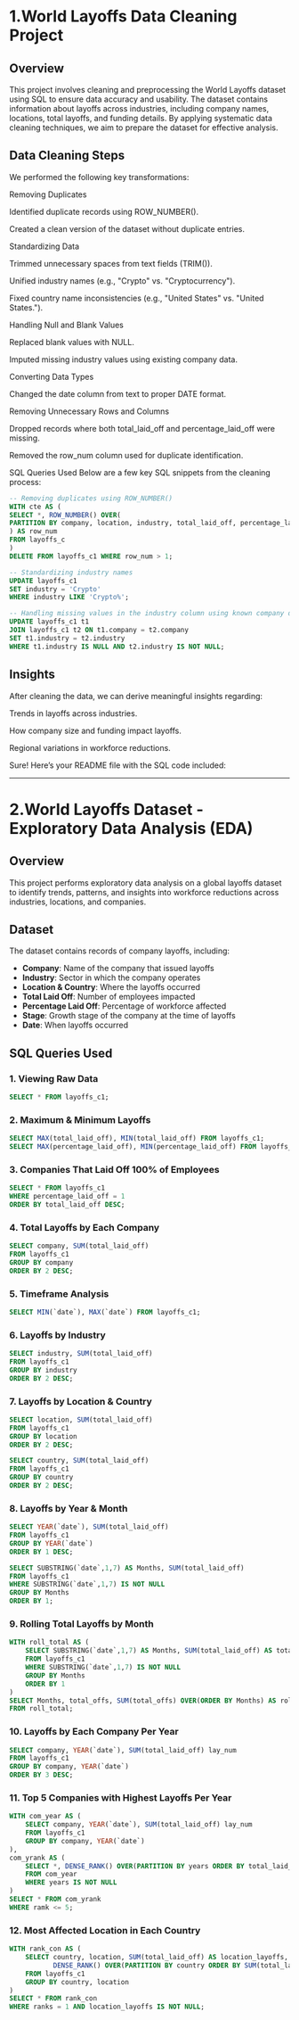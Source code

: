 # 1.World Layoffs Data Cleaning Project
## Overview
This project involves cleaning and preprocessing the World Layoffs dataset using SQL to ensure data accuracy and usability. The dataset contains information about layoffs across industries, including company names, locations, total layoffs, and funding details. By applying systematic data cleaning techniques, we aim to prepare the dataset for effective analysis.

## Data Cleaning Steps
We performed the following key transformations:

Removing Duplicates

Identified duplicate records using ROW_NUMBER().

Created a clean version of the dataset without duplicate entries.

Standardizing Data

Trimmed unnecessary spaces from text fields (TRIM()).

Unified industry names (e.g., "Crypto" vs. "Cryptocurrency").

Fixed country name inconsistencies (e.g., "United States" vs. "United States.").

Handling Null and Blank Values

Replaced blank values with NULL.

Imputed missing industry values using existing company data.

Converting Data Types

Changed the date column from text to proper DATE format.

Removing Unnecessary Rows and Columns

Dropped records where both total_laid_off and percentage_laid_off were missing.

Removed the row_num column used for duplicate identification.

SQL Queries Used
Below are a few key SQL snippets from the cleaning process:

```sql
-- Removing duplicates using ROW_NUMBER()
WITH cte AS (
SELECT *, ROW_NUMBER() OVER(
PARTITION BY company, location, industry, total_laid_off, percentage_laid_off, `date`, stage, country, funds_raised_millions
) AS row_num
FROM layoffs_c
)
DELETE FROM layoffs_c1 WHERE row_num > 1;
```
```sql
-- Standardizing industry names
UPDATE layoffs_c1
SET industry = 'Crypto'
WHERE industry LIKE 'Crypto%';
```
```sql
-- Handling missing values in the industry column using known company data
UPDATE layoffs_c1 t1
JOIN layoffs_c1 t2 ON t1.company = t2.company
SET t1.industry = t2.industry
WHERE t1.industry IS NULL AND t2.industry IS NOT NULL;
```
## Insights
After cleaning the data, we can derive meaningful insights regarding:

Trends in layoffs across industries.

How company size and funding impact layoffs.

Regional variations in workforce reductions.

Sure! Here’s your README file with the SQL code included:

---

# 2.World Layoffs Dataset - Exploratory Data Analysis (EDA)

## Overview
This project performs exploratory data analysis on a global layoffs dataset to identify trends, patterns, and insights into workforce reductions across industries, locations, and companies.

## Dataset
The dataset contains records of company layoffs, including:
- **Company**: Name of the company that issued layoffs
- **Industry**: Sector in which the company operates
- **Location & Country**: Where the layoffs occurred
- **Total Laid Off**: Number of employees impacted
- **Percentage Laid Off**: Percentage of workforce affected
- **Stage**: Growth stage of the company at the time of layoffs
- **Date**: When layoffs occurred

## SQL Queries Used

### 1. Viewing Raw Data
```sql
SELECT * FROM layoffs_c1;
```

### 2. Maximum & Minimum Layoffs
```sql
SELECT MAX(total_laid_off), MIN(total_laid_off) FROM layoffs_c1;
SELECT MAX(percentage_laid_off), MIN(percentage_laid_off) FROM layoffs_c1;
```

### 3. Companies That Laid Off 100% of Employees
```sql
SELECT * FROM layoffs_c1 
WHERE percentage_laid_off = 1 
ORDER BY total_laid_off DESC;
```

### 4. Total Layoffs by Each Company
```sql
SELECT company, SUM(total_laid_off) 
FROM layoffs_c1 
GROUP BY company 
ORDER BY 2 DESC;
```

### 5. Timeframe Analysis
```sql
SELECT MIN(`date`), MAX(`date`) FROM layoffs_c1;
```

### 6. Layoffs by Industry
```sql
SELECT industry, SUM(total_laid_off) 
FROM layoffs_c1 
GROUP BY industry 
ORDER BY 2 DESC;
```

### 7. Layoffs by Location & Country
```sql
SELECT location, SUM(total_laid_off) 
FROM layoffs_c1 
GROUP BY location 
ORDER BY 2 DESC;

SELECT country, SUM(total_laid_off) 
FROM layoffs_c1 
GROUP BY country 
ORDER BY 2 DESC;
```

### 8. Layoffs by Year & Month
```sql
SELECT YEAR(`date`), SUM(total_laid_off) 
FROM layoffs_c1 
GROUP BY YEAR(`date`) 
ORDER BY 1 DESC;

SELECT SUBSTRING(`date`,1,7) AS Months, SUM(total_laid_off) 
FROM layoffs_c1 
WHERE SUBSTRING(`date`,1,7) IS NOT NULL 
GROUP BY Months 
ORDER BY 1;
```

### 9. Rolling Total Layoffs by Month
```sql
WITH roll_total AS (
    SELECT SUBSTRING(`date`,1,7) AS Months, SUM(total_laid_off) AS total_offs
    FROM layoffs_c1
    WHERE SUBSTRING(`date`,1,7) IS NOT NULL
    GROUP BY Months
    ORDER BY 1
)
SELECT Months, total_offs, SUM(total_offs) OVER(ORDER BY Months) AS rolling_total 
FROM roll_total;
```

### 10. Layoffs by Each Company Per Year
```sql
SELECT company, YEAR(`date`), SUM(total_laid_off) lay_num
FROM layoffs_c1
GROUP BY company, YEAR(`date`)
ORDER BY 3 DESC;
```

### 11. Top 5 Companies with Highest Layoffs Per Year
```sql
WITH com_year AS (
    SELECT company, YEAR(`date`), SUM(total_laid_off) lay_num
    FROM layoffs_c1
    GROUP BY company, YEAR(`date`)
),
com_yrank AS (
    SELECT *, DENSE_RANK() OVER(PARTITION BY years ORDER BY total_laid_off DESC) AS ramk
    FROM com_year
    WHERE years IS NOT NULL
)
SELECT * FROM com_yrank
WHERE ramk <= 5;
```

### 12. Most Affected Location in Each Country
```sql
WITH rank_con AS (
    SELECT country, location, SUM(total_laid_off) AS location_layoffs,
           DENSE_RANK() OVER(PARTITION BY country ORDER BY SUM(total_laid_off) DESC) AS ranks
    FROM layoffs_c1 
    GROUP BY country, location
)
SELECT * FROM rank_con
WHERE ranks = 1 AND location_layoffs IS NOT NULL;
```


